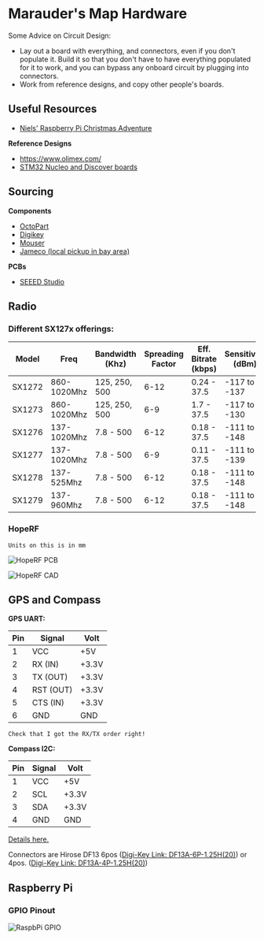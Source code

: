 # Marauder's Map Hardware

Some Advice on Circuit Design:

- Lay out a board with everything, and connectors, even if you don't populate it. Build it so that you don't have to have everything populated for it to work, and you can bypass any onboard circuit by plugging into connectors.
- Work from reference designs, and copy other people's boards.

## Useful Resources 

- [Niels' Raspberry Pi Christmas Adventure](https://github.com/njoubert/RaspberryPiChristmasCodingAdventure)

**Reference Designs**

- https://www.olimex.com/
- [STM32 Nucleo and Discover boards](http://www.st.com/web/en/catalog/mmc/FM141/SC1169?sc=stm32)

## Sourcing

**Components**

- [OctoPart](https://octopart.com/)
- [Digikey]()
- [Mouser]()
- [Jameco (local pickup in bay area)]()
 

**PCBs**

- [SEEED Studio](https://www.seeedstudio.com/service/index.php?r=pcb)
 

## Radio

### Different SX127x offerings:

| Model | Freq        | Bandwidth (Khz)  | Spreading Factor | Eff. Bitrate (kbps) | Sensitivity (dBm) |
|-------|-------------|------------------|------------------|---------------------|-------------------|
|SX1272 | 860-1020Mhz | 125, 250, 500    | 6-12             | 0.24 - 37.5         |-117 to -137       |
|SX1273 | 860-1020Mhz | 125, 250, 500    | 6-9              | 1.7 - 37.5          |-117 to -130       |
|SX1276 | 137-1020Mhz | 7.8 - 500        | 6-12             | 0.18 - 37.5         |-111 to -148       |
|SX1277 | 137-1020Mhz | 7.8 - 500        | 6-9              | 0.11 - 37.5         |-111 to -139       |
|SX1278 | 137-525Mhz  | 7.8 - 500        | 6-12             | 0.18 - 37.5         |-111 to -148       |
|SX1279 | 137-960Mhz  | 7.8 - 500        | 6-12             | 0.18 - 37.5         |-111 to -148       |




### HopeRF 

```Units on this is in mm```

![HopeRF PCB](https://raw.githubusercontent.com/njoubert/MaraudersMap/master/hardware/images/HopeRF-RFM95W-pcb.png)

![HopeRF CAD](https://raw.githubusercontent.com/njoubert/MaraudersMap/master/hardware/images/HopeRF-RFM95W-cad.png)


## GPS and Compass

**GPS UART:**

| Pin | Signal   | Volt  | 
|-----|--------  |-------|
| 1   | VCC      | +5V   |
| 2   | RX (IN)  | +3.3V |
| 3   | TX (OUT) | +3.3V |
| 4   | RST (OUT)| +3.3V |
| 5   | CTS (IN) | +3.3V |
| 6   | GND      | GND   |


``` Check that I got the RX/TX order right! ```

**Compass I2C:**

| Pin | Signal | Volt  |
|-----|--------|-------|
| 1   | VCC    | +5V   |
| 2   | SCL    | +3.3V |
| 3   | SDA    | +3.3V |
| 4   | GND    | GND   |

[Details here.](https://pixhawk.org/modules/pixhawk)

Connectors are Hirose DF13 6pos ([Digi-Key Link: DF13A-6P-1.25H(20)](https://www.digikey.com/product-search/en?WT.z_header=search_go&lang=en&site=us&keywords=DF13A-6P-1.25H(20)&x=0&y=0)) or 4pos. ([Digi-Key Link: DF13A-4P-1.25H(20)](https://www.digikey.com/product-search/en?WT.z_header=search_go&lang=en&site=us&keywords=DF13A-4P-1.25H(20)&x=0&y=0))




## Raspberry Pi

### GPIO Pinout

![RaspbPi GPIO](https://raw.githubusercontent.com/njoubert/MaraudersMap/master/hardware/images/Raspberry-Pi-GPIO-Layout-Model-B-Plus-small.png)


